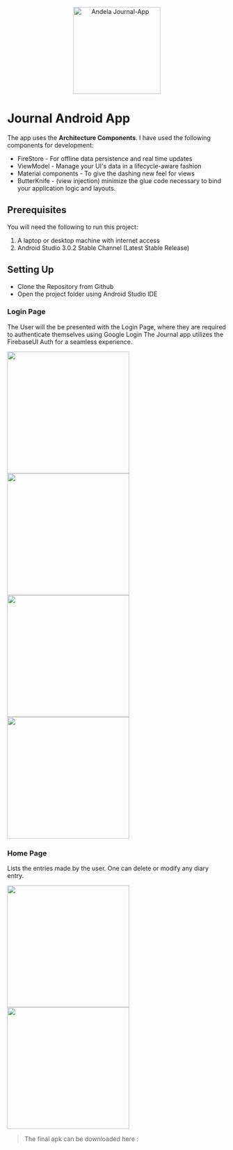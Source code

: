 <p align="center"><img src="https://user-images.githubusercontent.com/22516895/41945748-444d34ec-79b7-11e8-895a-a0884648c028.png" alt="Andela Journal-App" height="200px"></p>

# Journal Android App

The app uses the **Architecture Components**. I have used the following components for development:

* FireStore - For offline data persistence and real time updates
* ViewModel - Manage your UI's data in a lifecycle-aware fashion
* Material components - To give the dashing new feel for views
* ButterKnife - (view injection) minimize the glue code necessary to bind your application logic and layouts.

## Prerequisites
You will need the following to run this project:
1. A laptop or desktop machine with internet access
2. Android Studio 3.0.2 Stable Channel (Latest Stable Release)

## Setting Up
* Clone the Repository from Github
* Open the project folder using Android Studio IDE

### Login Page
The User will the be presented with the Login Page, where they are required to authenticate themselves using Google Login
The Journal app utilizes the FirebaseUI Auth for a seamless experience.

<img src="https://user-images.githubusercontent.com/22516895/41944408-4fb2db86-79b0-11e8-99d4-e187dc6f182c.png" width="280"/>  <img src="https://user-images.githubusercontent.com/22516895/41944409-4ffaafba-79b0-11e8-9bfd-217ba1117730.png" width="280"/> <img src="https://user-images.githubusercontent.com/22516895/41944405-4ef5aeee-79b0-11e8-8f5c-53963ff8281e.png" width="280"/><img src="https://user-images.githubusercontent.com/22516895/41944407-4f73a2f4-79b0-11e8-97a5-cdfcd816ffbe.png" width="280"/> 

### Home Page

Lists the entries made by the user. One can delete or modify any diary entry.


<img src="https://user-images.githubusercontent.com/22516895/41944410-503a0e30-79b0-11e8-8474-e0c2c4a12b3f.png" width="280"/>  <img src="https://user-images.githubusercontent.com/22516895/41944411-50945dae-79b0-11e8-8a9f-50580f7bdec4.png" width="280"/>

> The final apk can be downloaded here : <insert link>
